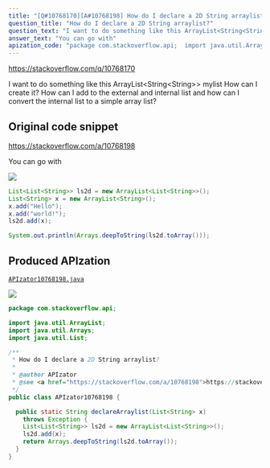 ```yaml
---
title: "[Q#10768170][A#10768198] How do I declare a 2D String arraylist?"
question_title: "How do I declare a 2D String arraylist?"
question_text: "I want to do something like this ArrayList<String<String>> mylist How can I create it? How can I add to the external and internal list and how can I convert the internal list to a simple array list?"
answer_text: "You can go with"
apization_code: "package com.stackoverflow.api;  import java.util.ArrayList; import java.util.Arrays; import java.util.List;  /**  * How do I declare a 2D String arraylist?  *  * @author APIzator  * @see <a href=\"https://stackoverflow.com/a/10768198\">https://stackoverflow.com/a/10768198</a>  */ public class APIzator10768198 {    public static String declareArraylist(List<String> x)     throws Exception {     List<List<String>> ls2d = new ArrayList<List<String>>();     ls2d.add(x);     return Arrays.deepToString(ls2d.toArray());   } }"
---
```


https://stackoverflow.com/q/10768170

I want to do something like this ArrayList&lt;String&lt;String&gt;&gt; mylist
How can I create it?
How can I add to the external and internal list
and how can I convert the internal list to a simple array list?



## Original code snippet

https://stackoverflow.com/a/10768198

You can go with

<div class="code-logo"><img src="/stackoverflow.png" /></div>

```java
List<List<String>> ls2d = new ArrayList<List<String>>();
List<String> x = new ArrayList<String>();
x.add("Hello");
x.add("world!");
ls2d.add(x);

System.out.println(Arrays.deepToString(ls2d.toArray()));
```

## Produced APIzation

[`APIzator10768198.java`](https://github.com/blind-papers/apization-temp-data/raw/main/search/APIzator10768198.java)

<div class="code-logo"><img src="/apizator.png" /></div>

```java
package com.stackoverflow.api;

import java.util.ArrayList;
import java.util.Arrays;
import java.util.List;

/**
 * How do I declare a 2D String arraylist?
 *
 * @author APIzator
 * @see <a href="https://stackoverflow.com/a/10768198">https://stackoverflow.com/a/10768198</a>
 */
public class APIzator10768198 {

  public static String declareArraylist(List<String> x)
    throws Exception {
    List<List<String>> ls2d = new ArrayList<List<String>>();
    ls2d.add(x);
    return Arrays.deepToString(ls2d.toArray());
  }
}

```